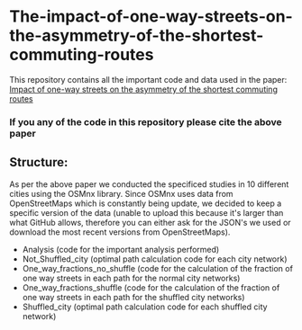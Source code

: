 # The-impact-of-one-way-streets-on-the-asymmetry-of-the-shortest-commuting-routes

This repository contains all the important code and data used in the paper: [Impact of one-way streets on the asymmetry of the shortest commuting routes](https://journals.aps.org/prresearch/abstract/10.1103/PhysRevResearch.4.023053)

### If you any of the code in this repository please cite the above paper

## Structure:

As per the above paper we conducted the specificed studies in 10 different cities using the OSMnx library. Since OSMnx uses data from OpenStreetMaps which is constantly being update, we decided to keep a specific version of the data (unable to upload this because it's larger than what GitHub allows, therefore you can either ask for the JSON's we used or download the most recent versions from OpenStreetMaps).

- Analysis (code for the important analysis performed)
- Not_Shuffled_city (optimal path calculation code for each city network)
- One_way_fractions_no_shuffle (code for the calculation of the fraction of one way streets in each path for the normal city networks)
- One_way_fractions_shuffle (code for the calculation of the fraction of one way streets in each path for the shuffled city networks)
- Shuffled_city (optimal path calculation code for each shuffled city network)
